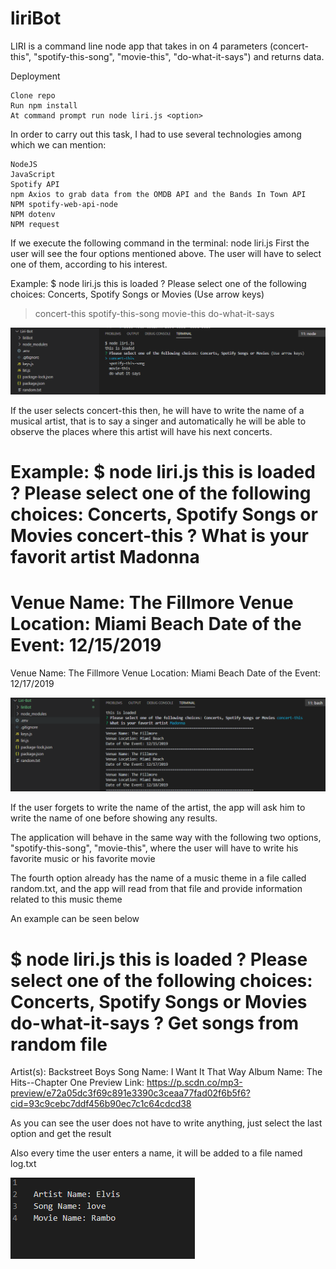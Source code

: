 # liriBot
LIRI is a command line node app that takes in on 4 parameters (concert-this", "spotify-this-song", "movie-this", "do-what-it-says") and returns data.

Deployment

    Clone repo
    Run npm install
    At command prompt run node liri.js <option>
    
In order to carry out this task, I had to use several technologies among which we can mention:

    NodeJS
    JavaScript
    Spotify API
    npm Axios to grab data from the OMDB API and the Bands In Town API
    NPM spotify-web-api-node
    NPM dotenv
    NPM request

If we execute the following command in the terminal:
node liri.js
First the user will see the four options mentioned above. The user will have to select one of them, according to his interest.

Example:
$ node liri.js
this is loaded
? Please select one of the following choices: Concerts, Spotify Songs or Movies (Use arrow keys)
> concert-this
  spotify-this-song
  movie-this
  do-what-it-says

![Image of Liri-bot app](https://github.com/sjosevich/liriBot/blob/master/images/Capture1.PNG)
  
  
If the user selects concert-this then, he will have to write the name of a musical artist, that is to say a singer and automatically he will be able to observe the places where this artist will have his next concerts. 

Example:
$ node liri.js
this is loaded
? Please select one of the following choices: Concerts, Spotify Songs or Movies concert-this
? What is your favorit artist Madonna
=====================================================================
Venue Name: The Fillmore
Venue Location: Miami Beach
Date of the Event: 12/15/2019
=====================================================================
Venue Name: The Fillmore
Venue Location: Miami Beach
Date of the Event: 12/17/2019  

![Image of Liri-bot app](https://github.com/sjosevich/liriBot/blob/master/images/Capture2.PNG)

If the user forgets to write the name of the artist, the app will ask him to write the name of one before showing any results.

The application will behave in the same way with the following two options, "spotify-this-song", "movie-this", where the user will have to write his favorite music or his favorite movie

The fourth option already has the name of a music theme in a file called random.txt, and the app will read from that file and provide information related to this music theme

An example can be seen below

$ node liri.js
this is loaded
? Please select one of the following choices: Concerts, Spotify Songs or Movies do-what-it-says
? Get songs from random file
=========================================================================
Artist(s): Backstreet Boys
Song Name: I Want It That Way
Album Name: The Hits--Chapter One
Preview Link: https://p.scdn.co/mp3-preview/e72a05dc3f69c891e3390c3ceaa77fad02f6b5f6?cid=93c9cebc7ddf456b90ec7c1c64cdcd38

As you can see the user does not have to write anything, just select the last option and get the result

Also every time the user enters a name, it will be added to a file named log.txt
  
![Image of Liri-bot app](https://github.com/sjosevich/liriBot/blob/master/images/Capture3.PNG)

